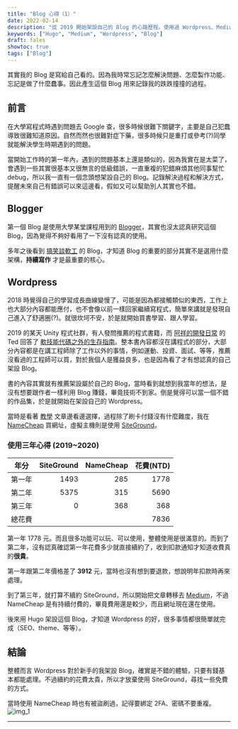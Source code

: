 ```yaml
---
title: "Blog 心得（1）"
date: 2022-02-14
description: "從 2019 開始架設自己的 Blog 的心路歷程。使用過 Wordpress、Medium、CoderBridge、Blogger，最後選擇了 Hugo 並且自討苦吃。"
keywords: ["Hugo", "Medium", "Wordpress", "Blog"]
draft: fales
showtoc: true
tags: ["Blog"]
---
```


其實我的 Blog 是寫給自己看的。因為我時常忘記怎麼解決問題、怎麼製作功能、忘記是做了什麼蠢事。因此產生這個 Blog 用來記錄我的跌跌撞撞的過程。

## 前言

在大學寫程式時遇到問題去 Google 查，很多時候很難下關鍵字，主要是自己犯蠢導致很難知道原因。自然而然也很難對症下藥，很多時候只是重打或參考(?)同學就能解決學生時期遇到的問題。

當開始工作時的第一年內，遇到的問題基本上還是類似的，因為我實在是太菜了，會遇到一些其實很基本又很無言的低級錯誤，一直重複的犯錯麻煩其他同事幫忙 debug，所以我一直有一個念頭想架設自己的 Blog。記錄解決過程和解決方式，提醒未來自己有錯誤可以來這邊看，假如又可以幫助別人其實也不錯。

## Blogger

第一個 Blog 是使用大學某堂課程用到的 [Blogger]，其實也沒太認真研究這個 Blog，因為覺得不夠好看用了一下沒有認真的使用。

多年之後看到 [搞笑談軟工][Blogger_1] 的 Blog，才知道 Blog 的重要的部分其實不是選用什麼架構，**持續寫作** 才是最重要的核心。

## Wordpress

2018 時覺得自己的學習成長曲線變慢了，可能是因為都接觸類似的東西，工作上也大部分內容都能應付，也不會像以前一樣回家繼續寫程式，簡單來講就是發現自己進入了舒適圈(?)。就很坎坷不安，於是就開始買書學習、跟人學習。

2019 的某天 Unity 程式社群，有人發問推薦的程式書籍，而 [阿祥的開發日常][tedsieblog] 的 Ted 回答了 [軟技能代碼之外的生存指南][book_tenlong]。整本書內容都沒在講程式的部分，大部分內容都是在講工程師除了工作以外的事情，例如運動、投資、面試、等等，推薦沒看過的工程師可以買，對於我個人是獲益良多，也是因為看了才有想認真的自己架設 Blog。

書的內容其實就有推薦架設屬於自己的 Blog，當時看到就想到我當年的想法，是沒有想要跟作者一樣利用 Blog 賺錢，畢竟技術不到家。倒是覺得可以當一個不錯的作品集，於是就開始在架設自己的 Wordpress。

當時是看著 [教學][wordpress_1] 文章邊看邊選擇，過程除了刷卡付錢沒有什麼難度，我在 [NameCheap][namecheap] 買網址，虛擬主機則是使用 [SiteGround][siteground]。

### 使用三年心得 (2019~2020)

|  年分  | SiteGround | NameCheap | 花費(NTD) |
| :----: | ---------: | --------: | --------: |
| 第一年 |       1493 |       285 |      1778 |
| 第二年 |       5375 |       315 |      5690 |
| 第三年 |          0 |       368 |       368 |
| 總花費 |            |           |      7836 |

第一年 1778 元。而且很多功能可以玩、可以使用，整體使用是很滿意的。而到了第二年，沒有認真確認第一年花費多少就直接續約了，收到扣款通知才知道收費真的**很貴**。

第一年跟第二年價格差了 **3912** 元，當時也沒有想到要退款，想說明年扣款時再來處理。

到了第三年，就打算不續約 SiteGround，所以開始把文章轉移去 [Medium][medium]，不過 NameCheap 是有持續付費的，畢竟費用還是較少，而且網址現在還在使用。

後來用 Hugo 架設這個 Blog，才知道 Wordpress 的好，很多事情都很簡單就完成（SEO、theme、等等）。

## 結論

整體而言 Wordpress 對於新手的我架設 Blog，確實是不錯的體驗，只要有錢基本都能處理。不過續約的花費太貴，所以才放棄使用 SiteGround，尋找一些免費的方式。

當時使用 NameCheap 時也有被盜刷過，記得要綁定 2FA、密碼不要重複。
![img_1]

---

[book_tenlong]: https://www.tenlong.com.tw/products/9787115429476
[Blogger]: https://www.blogger.com/
[Blogger_1]: http://teddy-chen-tw.blogspot.com/
[tedsieblog]: https://tedsieblog.wordpress.com/
[wordpress_1]: https://jessielab.com/wordpress%E6%95%99%E5%AD%B8-setting-up-a-website/
[siteground]: https://www.siteground.com/
[namecheap]: https://www.namecheap.com/
[medium]: https://medium.com/
[nextpost]: ../Reflection-Blog-2
[CoderBridge]: https://zh-tw.coderbridge.com/
[img_1]: https://imgur.com/pJBH4Q6.jpg
